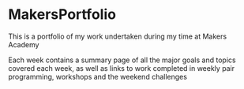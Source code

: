 # MakersPortfolio

This is a portfolio of my work undertaken during my time at Makers Academy

Each week contains a summary page of all the major goals and topics covered each week, as well as links to work completed in weekly pair programming, workshops and the weekend challenges

